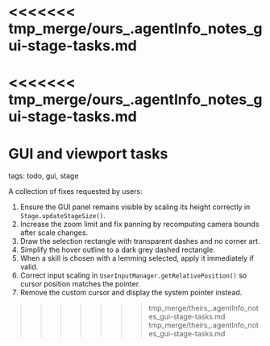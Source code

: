 <<<<<<< tmp_merge/ours_.agentInfo_notes_gui-stage-tasks.md
=======
<<<<<<< tmp_merge/ours_.agentInfo_notes_gui-stage-tasks.md
=======
# GUI and viewport tasks

tags: todo, gui, stage

A collection of fixes requested by users:
1. Ensure the GUI panel remains visible by scaling its height correctly in `Stage.updateStageSize()`.
2. Increase the zoom limit and fix panning by recomputing camera bounds after scale changes.
3. Draw the selection rectangle with transparent dashes and no corner art.
4. Simplify the hover outline to a dark grey dashed rectangle.
5. When a skill is chosen with a lemming selected, apply it immediately if valid.
6. Correct input scaling in `UserInputManager.getRelativePosition()` so cursor position matches the pointer.
7. Remove the custom cursor and display the system pointer instead.
>>>>>>> tmp_merge/theirs_.agentInfo_notes_gui-stage-tasks.md
>>>>>>> tmp_merge/theirs_.agentInfo_notes_gui-stage-tasks.md
